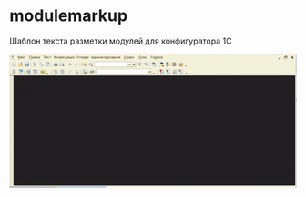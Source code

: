 # modulemarkup
Шаблон текста разметки модулей для конфигуратора 1С

<img alt="Шаблон разметки модулей" src="media/howtouse.gif">
